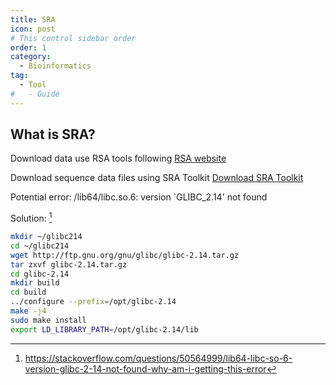 ```yaml
---
title: SRA
icon: post
# This control sidebar order
order: 1
category:
  - Bioinformatics
tag:
  - Tool
#   - Guide
---
```


<!-- more -->

## What is SRA?
Download data use RSA tools following [RSA website](https://www.ncbi.nlm.nih.gov/sra/docs/sradownload/)

Download sequence data files using SRA Toolkit
[Download SRA Toolkit](https://github.com/ncbi/sra-tools/wiki)

Potential error: /lib64/libc.so.6: version `GLIBC_2.14' not found

Solution: [^GLIBC_2.14Error]
```sh
mkdir ~/glibc214
cd ~/glibc214
wget http://ftp.gnu.org/gnu/glibc/glibc-2.14.tar.gz
tar zxvf glibc-2.14.tar.gz
cd glibc-2.14
mkdir build
cd build
../configure --prefix=/opt/glibc-2.14
make -j4
sudo make install
export LD_LIBRARY_PATH=/opt/glibc-2.14/lib
```


[^GLIBC_2.14Error]: https://stackoverflow.com/questions/50564999/lib64-libc-so-6-version-glibc-2-14-not-found-why-am-i-getting-this-error